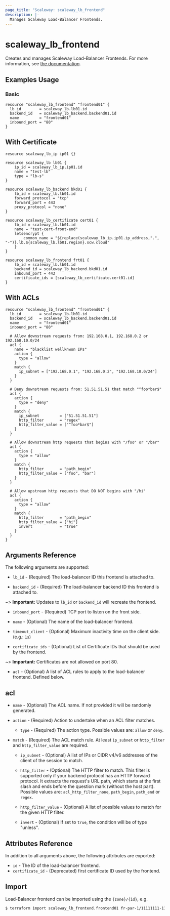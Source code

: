 ```yaml
---
page_title: "Scaleway: scaleway_lb_frontend"
description: |-
  Manages Scaleway Load-Balancer Frontends.
---
```


# scaleway_lb_frontend

Creates and manages Scaleway Load-Balancer Frontends. For more information, see [the documentation](https://developers.scaleway.com/en/products/lb/zoned_api).

## Examples Usage

### Basic

```hcl
resource "scaleway_lb_frontend" "frontend01" {
  lb_id        = scaleway_lb.lb01.id
  backend_id   = scaleway_lb_backend.backend01.id
  name         = "frontend01"
  inbound_port = "80"
}
```

## With Certificate

```hcl
resource scaleway_lb_ip ip01 {}

resource scaleway_lb lb01 {
    ip_id = scaleway_lb_ip.ip01.id
    name = "test-lb"
    type = "lb-s"
}

resource scaleway_lb_backend bkd01 {
    lb_id = scaleway_lb.lb01.id
    forward_protocol = "tcp"
    forward_port = 443
    proxy_protocol = "none"
}

resource scaleway_lb_certificate cert01 {
    lb_id = scaleway_lb.lb01.id
    name = "test-cert-front-end"
    letsencrypt {
        common_name = "${replace(scaleway_lb_ip.ip01.ip_address,".", "-")}.lb.${scaleway_lb.lb01.region}.scw.cloud"
    }
}

resource scaleway_lb_frontend frt01 {
    lb_id = scaleway_lb.lb01.id
    backend_id = scaleway_lb_backend.bkd01.id
    inbound_port = 443
    certificate_ids = [scaleway_lb_certificate.cert01.id]
}
```

## With ACLs

```hcl
resource "scaleway_lb_frontend" "frontend01" {
  lb_id        = scaleway_lb.lb01.id
  backend_id   = scaleway_lb_backend.backend01.id
  name         = "frontend01"
  inbound_port = "80"

  # Allow downstream requests from: 192.168.0.1, 192.168.0.2 or 192.168.10.0/24
  acl {
    name = "blacklist wellknwon IPs"
    action {
      type = "allow"
    }
    match {
      ip_subnet = ["192.168.0.1", "192.168.0.2", "192.168.10.0/24"]
    }
  }

  # Deny downstream requests from: 51.51.51.51 that match "^foo*bar$"
  acl {
    action {
      type = "deny"
    }
    match {
      ip_subnet         = ["51.51.51.51"]
      http_filter       = "regex"
      http_filter_value = ["^foo*bar$"]
    }
  }

  # Allow downstream http requests that begins with "/foo" or "/bar"
  acl {
    action {
      type = "allow"
    }
    match {
      http_filter       = "path_begin"
      http_filter_value = ["foo", "bar"]
    }
  }

  # Allow upstream http requests that DO NOT begins with "/hi"
  acl {
    action {
      type = "allow"
    }
    match {
      http_filter       = "path_begin"
      http_filter_value = ["hi"]
      invert            = "true"
    }
  }
}
```

## Arguments Reference

The following arguments are supported:

- `lb_id` - (Required) The load-balancer ID this frontend is attached to.

- `backend_id` - (Required) The load-balancer backend ID this frontend is attached to.

~> **Important:** Updates to `lb_id` or `backend_id` will recreate the frontend.

- `inbound_port` - (Required) TCP port to listen on the front side.

- `name` - (Optional) The name of the load-balancer frontend.

- `timeout_client` - (Optional) Maximum inactivity time on the client side. (e.g.: `1s`)

- `certificate_ids` - (Optional) List of Certificate IDs that should be used by the frontend.

~> **Important:** Certificates are not allowed on port 80.

- `acl` - (Optional) A list of ACL rules to apply to the load-balancer frontend.  Defined below.

## acl

- `name` - (Optional) The ACL name. If not provided it will be randomly generated.
  
- `action` - (Required) Action to undertake when an ACL filter matches.
  
    - `type` - (Required) The action type. Possible values are: `allow` or `deny`.
  
- `match` - (Required) The ACL match rule. At least `ip_subnet` or `http_filter` and `http_filter_value` are required.

    - `ip_subnet` - (Optional) A list of IPs or CIDR v4/v6 addresses of the client of the session to match.

    - `http_filter` - (Optional) The HTTP filter to match. This filter is supported only if your backend protocol has an HTTP forward protocol.
       It extracts the request's URL path, which starts at the first slash and ends before the question mark (without the host part).
       Possible values are: `acl_http_filter_none`, `path_begin`, `path_end` or `regex`.

    - `http_filter_value` - (Optional) A list of possible values to match for the given HTTP filter.

    - `invert` - (Optional) If set to `true`, the condition will be of type "unless".

## Attributes Reference

In addition to all arguments above, the following attributes are exported:

- `id` - The ID of the load-balancer frontend.
- `certificate_id` - (Deprecated) first certificate ID used by the frontend.


## Import

Load-Balancer frontend can be imported using the `{zone}/{id}`, e.g.

```bash
$ terraform import scaleway_lb_frontend.frontend01 fr-par-1/11111111-1111-1111-1111-111111111111
```
